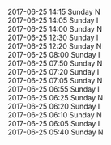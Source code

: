 2017-06-25 14:15 Sunday  N  
2017-06-25 14:05 Sunday  I  
2017-06-25 14:00 Sunday  N  
2017-06-25 12:30 Sunday  I  
2017-06-25 12:20 Sunday  N  
2017-06-25 08:00 Sunday  I  
2017-06-25 07:50 Sunday  N  
2017-06-25 07:20 Sunday  I  
2017-06-25 07:05 Sunday  N  
2017-06-25 06:55 Sunday  I  
2017-06-25 06:25 Sunday  N  
2017-06-25 06:20 Sunday  I  
2017-06-25 06:10 Sunday  N  
2017-06-25 06:05 Sunday  I  
2017-06-25 05:40 Sunday  N  
